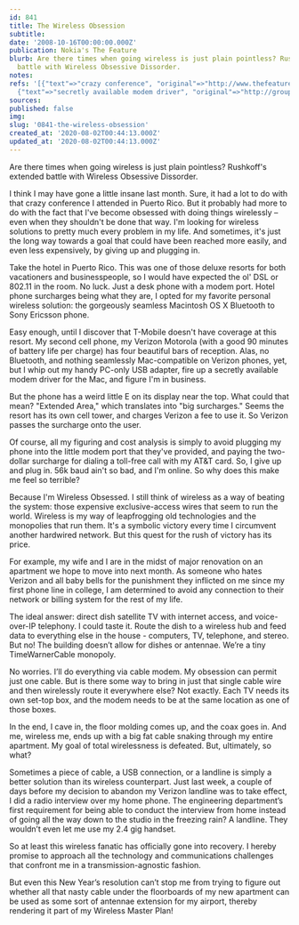 ```yaml
---
id: 841
title: The Wireless Obsession
subtitle: 
date: '2008-10-16T00:00:00.000Z'
publication: Nokia's The Feature
blurb: Are there times when going wireless is just plain pointless? Rushkoff's extended
  battle with Wireless Obsessive Dissorder.
notes: 
refs: '[{"text"=>"crazy conference", "original"=>"http://www.thefeature.com/article?articleid=100272"},
  {"text"=>"secretly available modem driver", "original"=>"http://groups.yahoo.com/group/vzw_t720/files/Mac%20OS%20X%20Verison%20Modem%20Scripts/"}]'
sources: 
published: false
img: 
slug: '0841-the-wireless-obsession'
created_at: '2020-08-02T00:44:13.000Z'
updated_at: '2020-08-02T00:44:13.000Z'
---
```

Are there times when going wireless is just plain pointless? Rushkoff's extended battle with Wireless Obsessive Dissorder.

  
I think I may have gone a little insane last month. Sure, it had a lot to do with that crazy conference I attended in Puerto Rico. But it probably had more to do with the fact that I've become obsessed with doing things wirelessly – even when they shouldn't be done that way. I'm looking for wireless solutions to pretty much every problem in my life. And sometimes, it's just the long way towards a goal that could have been reached more easily, and even less expensively, by giving up and plugging in.

Take the hotel in Puerto Rico. This was one of those deluxe resorts for both vacationers and businesspeople, so I would have expected the ol' DSL or 802.11 in the room. No luck. Just a desk phone with a modem port. Hotel phone surcharges being what they are, I opted for my favorite personal wireless solution: the gorgeously seamless Macintosh OS X Bluetooth to Sony Ericsson phone.

Easy enough, until I discover that T-Mobile doesn't have coverage at this resort. My second cell phone, my Verizon Motorola (with a good 90 minutes of battery life per charge) has four beautiful bars of reception. Alas, no Bluetooth, and nothing seamlessly Mac-compatible on Verizon phones, yet, but I whip out my handy PC-only USB adapter, fire up a secretly available modem driver for the Mac, and figure I'm in business.

But the phone has a weird little E on its display near the top. What could that mean? "Extended Area," which translates into "big surcharges." Seems the resort has its own cell tower, and charges Verizon a fee to use it. So Verizon passes the surcharge onto the user.

Of course, all my figuring and cost analysis is simply to avoid plugging my phone into the little modem port that they've provided, and paying the two-dollar surcharge for dialing a toll-free call with my AT&T card. So, I give up and plug in. 56k baud ain't so bad, and I'm online. So why does this make me feel so terrible?

Because I'm Wireless Obsessed. I still think of wireless as a way of beating the system: those expensive exclusive-access wires that seem to run the world. Wireless is my way of leapfrogging old technologies and the monopolies that run them. It's a symbolic victory every time I circumvent another hardwired network. But this quest for the rush of victory has its price.

For example, my wife and I are in the midst of major renovation on an apartment we hope to move into next month. As someone who hates Verizon and all baby bells for the punishment they inflicted on me since my first phone line in college, I am determined to avoid any connection to their network or billing system for the rest of my life.

The ideal answer: direct dish satellite TV with internet access, and voice-over-IP telephony. I could taste it. Route the dish to a wireless hub and feed data to everything else in the house - computers, TV, telephone, and stereo. But no! The building doesn’t allow for dishes or antennae. We’re a tiny TimeWarnerCable monopoly.

No worries. I’ll do everything via cable modem. My obsession can permit just one cable. But is there some way to bring in just that single cable wire and then wirelessly route it everywhere else? Not exactly. Each TV needs its own set-top box, and the modem needs to be at the same location as one of those boxes.

In the end, I cave in, the floor molding comes up, and the coax goes in. And me, wireless me, ends up with a big fat cable snaking through my entire apartment. My goal of total wirelessness is defeated. But, ultimately, so what?

Sometimes a piece of cable, a USB connection, or a landline is simply a better solution than its wireless counterpart. Just last week, a couple of days before my decision to abandon my Verizon landline was to take effect, I did a radio interview over my home phone. The engineering department’s first requirement for being able to conduct the interview from home instead of going all the way down to the studio in the freezing rain? A landline. They wouldn’t even let me use my 2.4 gig handset.

So at least this wireless fanatic has officially gone into recovery. I hereby promise to approach all the technology and communications challenges that confront me in a transmission-agnostic fashion.

But even this New Year’s resolution can’t stop me from trying to figure out whether all that nasty cable under the floorboards of my new apartment can be used as some sort of antennae extension for my airport, thereby rendering it part of my Wireless Master Plan!
